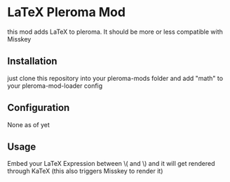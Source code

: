 # LaTeX Pleroma Mod

this mod adds LaTeX to pleroma. It should be more or less compatible with Misskey

## Installation

just clone this repository into your pleroma-mods folder and add "math" to your pleroma-mod-loader config

## Configuration

None as of yet

## Usage

Embed your LaTeX Expression between \\( and \\) and it will get rendered through KaTeX (this also triggers Misskey to render it)

